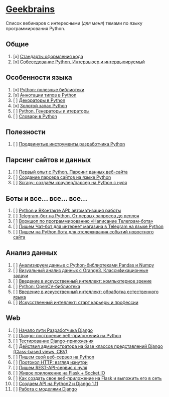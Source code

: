 # [Geekbrains](https://geekbrains.ru)

Список вебинаров с интересными (_для меня_) темами по языку программирования Python.

## Общие
1. [x] [Стандарты оформления кода](https://geekbrains.ru/events/1136)
2. [x] [Собеседование Python. Интервьюер и интервьюируемый](https://geekbrains.ru/events/852)

## Особенности языка
1. [x] [Python: полезные библиотеки](https://geekbrains.ru/events/132)
2. [x] [Аннотации типов в Python](https://geekbrains.ru/events/1011)
3. [ ] [Декораторы в Python](https://geekbrains.ru/events/576)
4. [x] [Золотой запас Python](https://geekbrains.ru/events/586)
5. [ ] [Python. Генераторы и итераторы](https://geekbrains.ru/events/199)
6. [ ] [Словари в Python](https://geekbrains.ru/events/886)

## Полезности
1. [ ] [Продвинутые инструменты разработчика Python](https://geekbrains.ru/events/163)

## Парсинг сайтов и данных
1. [ ] [Первый опыт с Python. Парсинг данных веб-сайта](https://geekbrains.ru/events/1086)
2. [ ] [Создание парсера сайтов на языке Python](https://geekbrains.ru/events/9)
3. [ ] [Scrapy: создаём краулер/парсер на Python с нуля](https://geekbrains.ru/events/472)

## Боты и все... все... все...
1. [ ] [Python и ВКонтакте API: автоматизация работы](https://geekbrains.ru/events/355)
2. [ ] [Telegram-бот на Python. От первых запросов до деплоя](https://geekbrains.ru/events/839)
3. [ ] [Воркшоп по программированию «Написание Телеграм-бота»](https://geekbrains.ru/events/1063)
4. [ ] [Пишем Чат-бот для интернет магазина в Telegram на языке Python](https://geekbrains.ru/events/746)
5. [ ] [Пишем на Python бота для отслеживания событий новостного сайта](https://geekbrains.ru/events/1026)

## Анализ данных
1. [ ] [Анализируем данные с Python-библиотеками Pandas и Numpy](https://geekbrains.ru/events/869)
2. [ ] [Визуальный анализ данных с Orange3. Классификационные задачи](https://geekbrains.ru/events/1023)
3. [ ] [Введение в искусственный интеллект: компьютерное зрение](https://geekbrains.ru/events/1128)
4. [ ] [Python: OpenCV-библиотека](https://geekbrains.ru/events/140)
5. [ ] [Введение в искусственный интеллект: обработка естественного языка](https://geekbrains.ru/events/1130)
6. [ ] [Искусственный интеллект: старт карьеры и профессии](https://geekbrains.ru/events/1146)

## Web
1. [ ] [Начало пути Разработчика Django](https://geekbrains.ru/events/103)
2. [ ] [Django: построение веб-приложений на Python](https://geekbrains.ru/events/139)
3. [ ] [Тестирование Django-приложения](https://geekbrains.ru/events/831)
4. [ ] [Действия администратора на базе классов представлений Django (Class-based views, CBV)](https://geekbrains.ru/events/914)
5. [ ] [Пишем свой веб-сервер на Python](https://geekbrains.ru/events/254)
6. [ ] [Протокол HTTP: взгляд изнутри](https://geekbrains.ru/events/514)
7. [ ] [Пишем REST-API-сервис с нуля](https://geekbrains.ru/events/928)
8. [ ] [Живое приложение на Flask + Socket.IO](https://geekbrains.ru/events/593)
9. [ ] [Как создать свое веб-приложение на Flask и выложить его в сеть](https://geekbrains.ru/events/903)
10. [ ] [Создаем API на Python2 и Django 1.11](https://geekbrains.ru/events/1150)
11. [ ] [Работа с моделями Django](https://geekbrains.ru/events/1143)
